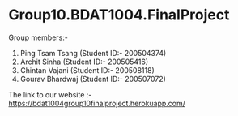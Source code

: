 # Group10.BDAT1004.FinalProject

Group members:-
1) Ping Tsam Tsang (Student ID:- 200504374)
2) Archit Sinha (Student ID:- 200505416)
3) Chintan Vajani (Student ID:- 200508118)
4) Gourav Bhardwaj (Student ID:- 200507072)

The link to our website :- https://bdat1004group10finalproject.herokuapp.com/
